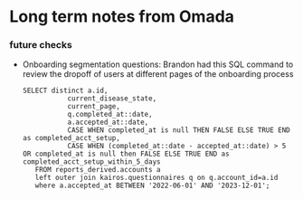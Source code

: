 # Long term notes from Omada

### future checks
- Onboarding segmentation questions:
     Brandon had this SQL command to review the dropoff of users at different pages of the onboarding process
     ``` 
     SELECT distinct a.id,
                current_disease_state,
                current_page,
                q.completed_at::date,
                a.accepted_at::date,
                CASE WHEN completed_at is null THEN FALSE ELSE TRUE END as completed_acct_setup,
                CASE WHEN (completed_at::date - accepted_at::date) > 5 OR completed_at is null then FALSE ELSE TRUE END as completed_acct_setup_within_5_days
        FROM reports_derived.accounts a
        left outer join kairos.questionnaires q on q.account_id=a.id
        where a.accepted_at BETWEEN '2022-06-01' AND '2023-12-01';
    ```